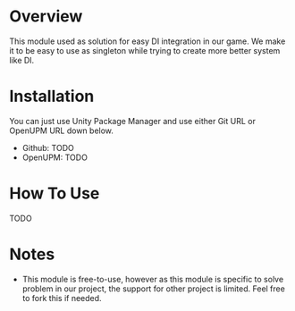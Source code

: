 # Overview
This module used as solution for easy DI integration in our game. We make it to be easy to use as singleton while trying to create more better system like DI.  

# Installation
You can just use Unity Package Manager and use either Git URL or OpenUPM URL down below.  
- Github: TODO
- OpenUPM: TODO

# How To Use
TODO

# Notes
- This module is free-to-use, however as this module is specific to solve problem in our project, the support for other project is limited. Feel free to fork this if needed.
